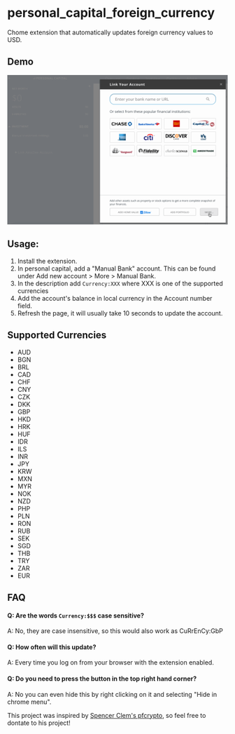 # personal_capital_foreign_currency
Chome extension that automatically updates foreign currency values to USD. 

## Demo
![image](https://github.com/amokhtar/personal_capital_foreign_currency/blob/master/Demo.gif)

## Usage:

1. Install the extension.
2. In personal capital, add a "Manual Bank" account. This can be found under Add new account > More > Manual Bank. 
3. In the description add `Currency:XXX` where XXX is one of the supported currencies
4. Add the account's balance in local currency in the Account number field. 
5. Refresh the page, it will usually take 10 seconds to update the account.

## Supported Currencies
* AUD
* BGN
* BRL
* CAD
* CHF
* CNY
* CZK
* DKK
* GBP
* HKD
* HRK
* HUF
* IDR
* ILS
* INR
* JPY
* KRW
* MXN
* MYR
* NOK
* NZD
* PHP
* PLN
* RON
* RUB
* SEK
* SGD
* THB
* TRY
* ZAR
* EUR

## FAQ
#### Q: Are the words `Currency:$$$` case sensitive?
A: No, they are case insensitive, so this would also work as CuRrEnCy:GbP

#### Q: How often will this update?
A: Every time you log on from your browser with the extension enabled.

#### Q: Do you need to press the button in the top right hand corner?
A: No you can even hide this by right clicking on it and selecting "Hide in chrome menu".

This project was inspired by [Spencer Clem's pfcrypto](https://github.com/sclem/pfcrypto), so feel free to dontate to his project!
